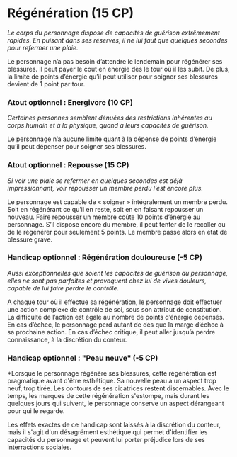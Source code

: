 # Régénération (15 CP)
*Le corps du personnage dispose de capacités de guérison extrêmement rapides. En puisant dans ses réserves, il ne lui faut que quelques secondes pour refermer une plaie.*

Le personnage n’a pas besoin d’attendre le lendemain pour régénérer ses blessures. Il peut payer le cout en énergie dès le tour où il les subit. De plus, la limite de points d’énergie qu’il peut utiliser pour soigner ses blessures devient de 1 point par tour.

### Atout optionnel : Energivore (10 CP)
*Certaines personnes semblent dénuées des restrictions inhérentes au corps humain et à la physique, quand à leurs capacités de guérison.*

Le personnage n’a aucune limite quant à la dépense de points d’énergie qu’il peut dépenser pour soigner ses blessures.

### Atout optionnel : Repousse (15 CP)
*Si voir une plaie se refermer en quelques secondes est déjà impressionnant, voir repousser un membre perdu l’est encore plus.*

Le personnage est capable de « soigner » intégralement un membre perdu. Soit en régénérant ce qu’il en reste, soit en en faisant repousser un nouveau. Faire repousser un membre coûte 10 points d’énergie au personnage. S’il dispose encore du membre, il peut tenter de le recoller ou de le régénérer pour seulement 5 points. Le membre passe alors en état de blessure grave.

### Handicap optionnel : Régénération douloureuse (-5 CP)
*Aussi exceptionnelles que soient les capacités de guérison du personnage, elles ne sont pas parfaites et provoquent chez lui de vives douleurs, capable de lui faire perdre le contrôle.*

A chaque tour où il effectue sa régénération, le personnage doit effectuer une action complexe de contrôle de soi, sous son attribut de constitution. La difficulté de l’action est égale au nombre de points d’énergie dépensés. En cas d’échec, le personnage perd autant de dés que la marge d’échec à sa prochaine action. En cas d’échec critique, il peut aller jusqu’à perdre connaissance, à la discrétion du conteur.

### Handicap optionnel : "Peau neuve" (-5 CP)
*Lorsque le personnage régénère ses blessures, cette régénération est pragmatique avant d'être esthétique. Sa nouvelle peau a un aspect trop neuf, trop tirée. Les contours de ses cicatrices restent discernables. Avec le temps, les marques de cette régénération s'estompe, mais durant les quelques jours qui suivent, le personnage conserve un aspect dérangeant pour qui le regarde.

Les effets exactes de ce handicap sont laissés à la discrétion du conteur, mais il s'agit d'un désagrément esthétique qui permet d'identifier les capacités du personnage et peuvent lui porter préjudice lors de ses interractions sociales.
